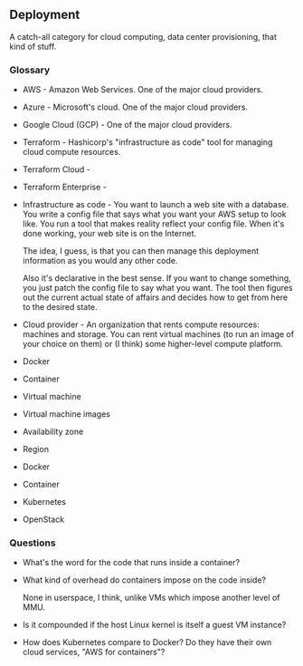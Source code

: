 ## Deployment

A catch-all category for cloud computing, data center provisioning, that
kind of stuff.

### Glossary

*   AWS - Amazon Web Services. One of the major cloud providers.

*   Azure - Microsoft's cloud. One of the major cloud providers.

*   Google Cloud (GCP) - One of the major cloud providers.

*   Terraform - Hashicorp's "infrastructure as code" tool for managing
    cloud compute resources.

*   Terraform Cloud -

*   Terraform Enterprise -

*   Infrastructure as code - You want to launch a web site with a
    database. You write a config file that says what you want your AWS
    setup to look like. You run a tool that makes reality reflect your
    config file. When it's done working, your web site is on the
    Internet.

    The idea, I guess, is that you can then manage this deployment
    information as you would any other code.

    Also it's declarative in the best sense. If you want to change
    something, you just patch the config file to say what you want. The
    tool then figures out the current actual state of affairs and
    decides how to get from here to the desired state.

*   Cloud provider - An organization that rents compute resources:
    machines and storage. You can rent virtual machines (to run an image
    of your choice on them) or (I think) some higher-level compute
    platform.

*   Docker

*   Container

*   Virtual machine

*   Virtual machine images

*   Availability zone

*   Region

*   Docker

*   Container

*   Kubernetes

*   OpenStack


### Questions

*   What's the word for the code that runs inside a container?

*   What kind of overhead do containers impose on the code inside?

    None in userspace, I think, unlike VMs which impose another level of
    MMU.

*   Is it compounded if the host Linux kernel is itself a guest VM instance?

*   How does Kubernetes compare to Docker? Do they have their own cloud
    services, "AWS for containers"?
